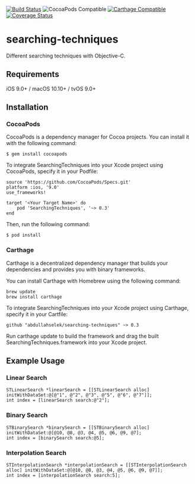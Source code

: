 [![Build Status](https://travis-ci.org/abdullahselek/searching-techniques.svg?branch=master)](https://travis-ci.org/abdullahselek/searching-techniques)
![CocoaPods Compatible](https://img.shields.io/cocoapods/v/SearchingTechniques.svg)
[![Carthage Compatible](https://img.shields.io/badge/Carthage-compatible-4BC51D.svg?style=flat)](https://github.com/Carthage/Carthage)
[![Coverage Status](https://coveralls.io/repos/github/abdullahselek/searching-techniques/badge.svg?branch=master)](https://coveralls.io/github/abdullahselek/searching-techniques?branch=master)

# searching-techniques

Different searching techniques with Objective-C.

## Requirements

iOS 9.0+ / macOS 10.10+ / tvOS 9.0+

## Installation

### CocoaPods

CocoaPods is a dependency manager for Cocoa projects. You can install it with the following command:
```	
$ gem install cocoapods
```

To integrate SearchingTechniques into your Xcode project using CocoaPods, specify it in your Podfile:
```
source 'https://github.com/CocoaPods/Specs.git'
platform :ios, '9.0'
use_frameworks!

target '<Your Target Name>' do
    pod 'SearchingTechniques', '~> 0.3'
end
```
Then, run the following command:
```
$ pod install
```
### Carthage

Carthage is a decentralized dependency manager that builds your dependencies and provides you with binary frameworks.

You can install Carthage with Homebrew using the following command:

```
brew update
brew install carthage
```

To integrate SearchingTechniques into your Xcode project using Carthage, specify it in your Cartfile:

```
github "abdullahselek/searching-techniques" ~> 0.3
```

Run carthage update to build the framework and drag the built SearchingTechniques.framework into your Xcode project.

## Example Usage

### Linear Search

```
STLinearSearch *linearSearch = [[STLinearSearch alloc] initWithDataSet:@[@"1", @"2", @"3", @"5", @"6", @"7"]];
int index = [linearSearch search:@"2"];
```

### Binary Search

```
STBinarySearch *binarySearch = [[STBinarySearch alloc] initWithDataSet:@[@10, @8, @3, @4, @5, @6, @9, @7];
int index = [binarySearch search:@5];
```

### Interpolation Search

```
STInterpolationSearch *interpolationSearch = [[STInterpolationSearch alloc] initWithDataSet:@[@10, @8, @3, @4, @5, @6, @9, @7]];
int index = [interpolationSearch search:5];
```